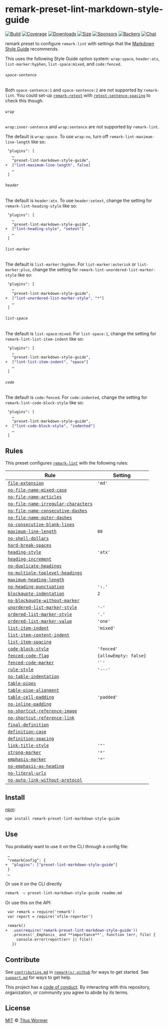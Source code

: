 <!--This file is generated-->

# remark-preset-lint-markdown-style-guide

[![Build][build-badge]][build]
[![Coverage][coverage-badge]][coverage]
[![Downloads][downloads-badge]][downloads]
[![Size][size-badge]][size]
[![Sponsors][sponsors-badge]][collective]
[![Backers][backers-badge]][collective]
[![Chat][chat-badge]][chat]

remark preset to configure `remark-lint` with settings that the
[Markdown Style Guide](http://www.cirosantilli.com/markdown-style-guide/)
recommends.

This uses the following Style Guide option system: `wrap:space`,
`header:atx`, `list-marker:hyphen`, `list-space:mixed`, and
`code:fenced`.

###### `space-sentence`

Both `space-sentence:1` and `space-sentence:2` are not supported
by `remark-lint`.
You could set-up
[`remark-retext`](https://github.com/remarkjs/remark-retext)
with
[`retext-sentence-spacing`](https://github.com/retextjs/retext-sentence-spacing)
to check this though.

###### `wrap`

`wrap:inner-sentence` and `wrap:sentence` are not supported by
`remark-lint`.

The default is `wrap:space`.
To use `wrap:no`, turn off `remark-lint-maximum-line-length` like so:

```diff
 "plugins": [
   …
   "preset-lint-markdown-style-guide",
+  ["lint-maximum-line-length", false]
   …
 ]
```

###### `header`

The default is `header:atx`.
To use `header:setext`, change the setting for `remark-lint-heading-style`
like so:

```diff
 "plugins": [
   …
   "preset-lint-markdown-style-guide",
+  ["lint-heading-style", "setext"]
   …
 ]
```

###### `list-marker`

The default is `list-marker:hyphen`.
For `list-marker:asterisk` or `list-marker:plus`, change the setting for
`remark-lint-unordered-list-marker-style` like so:

```diff
 "plugins": [
   …
   "preset-lint-markdown-style-guide",
+  ["lint-unordered-list-marker-style", "*"]
   …
 ]
```

###### `list-space`

The default is `list-space:mixed`.
For `list-space:1`, change the setting for `remark-lint-list-item-indent`
like so:

```diff
 "plugins": [
   …
   "preset-lint-markdown-style-guide",
+  ["lint-list-item-indent", "space"]
   …
 ]
```

###### `code`

The default is `code:fenced`.
For `code:indented`, change the setting for `remark-lint-code-block-style`
like so:

```diff
 "plugins": [
   …
   "preset-lint-markdown-style-guide",
+  ["lint-code-block-style", "indented"]
   …
 ]
```

## Rules

This preset configures [`remark-lint`](https://github.com/remarkjs/remark-lint) with the following rules:

| Rule | Setting |
| - | - |
| [`file-extension`](https://github.com/remarkjs/remark-lint/tree/main/packages/remark-lint-file-extension) | `'md'` |
| [`no-file-name-mixed-case`](https://github.com/remarkjs/remark-lint/tree/main/packages/remark-lint-no-file-name-mixed-case) | |
| [`no-file-name-articles`](https://github.com/remarkjs/remark-lint/tree/main/packages/remark-lint-no-file-name-articles) | |
| [`no-file-name-irregular-characters`](https://github.com/remarkjs/remark-lint/tree/main/packages/remark-lint-no-file-name-irregular-characters) | |
| [`no-file-name-consecutive-dashes`](https://github.com/remarkjs/remark-lint/tree/main/packages/remark-lint-no-file-name-consecutive-dashes) | |
| [`no-file-name-outer-dashes`](https://github.com/remarkjs/remark-lint/tree/main/packages/remark-lint-no-file-name-outer-dashes) | |
| [`no-consecutive-blank-lines`](https://github.com/remarkjs/remark-lint/tree/main/packages/remark-lint-no-consecutive-blank-lines) | |
| [`maximum-line-length`](https://github.com/remarkjs/remark-lint/tree/main/packages/remark-lint-maximum-line-length) | `80` |
| [`no-shell-dollars`](https://github.com/remarkjs/remark-lint/tree/main/packages/remark-lint-no-shell-dollars) | |
| [`hard-break-spaces`](https://github.com/remarkjs/remark-lint/tree/main/packages/remark-lint-hard-break-spaces) | |
| [`heading-style`](https://github.com/remarkjs/remark-lint/tree/main/packages/remark-lint-heading-style) | `'atx'` |
| [`heading-increment`](https://github.com/remarkjs/remark-lint/tree/main/packages/remark-lint-heading-increment) | |
| [`no-duplicate-headings`](https://github.com/remarkjs/remark-lint/tree/main/packages/remark-lint-no-duplicate-headings) | |
| [`no-multiple-toplevel-headings`](https://github.com/remarkjs/remark-lint/tree/main/packages/remark-lint-no-multiple-toplevel-headings) | |
| [`maximum-heading-length`](https://github.com/remarkjs/remark-lint/tree/main/packages/remark-lint-maximum-heading-length) | |
| [`no-heading-punctuation`](https://github.com/remarkjs/remark-lint/tree/main/packages/remark-lint-no-heading-punctuation) | `':.'` |
| [`blockquote-indentation`](https://github.com/remarkjs/remark-lint/tree/main/packages/remark-lint-blockquote-indentation) | `2` |
| [`no-blockquote-without-marker`](https://github.com/remarkjs/remark-lint/tree/main/packages/remark-lint-no-blockquote-without-marker) | |
| [`unordered-list-marker-style`](https://github.com/remarkjs/remark-lint/tree/main/packages/remark-lint-unordered-list-marker-style) | `'-'` |
| [`ordered-list-marker-style`](https://github.com/remarkjs/remark-lint/tree/main/packages/remark-lint-ordered-list-marker-style) | `'.'` |
| [`ordered-list-marker-value`](https://github.com/remarkjs/remark-lint/tree/main/packages/remark-lint-ordered-list-marker-value) | `'one'` |
| [`list-item-indent`](https://github.com/remarkjs/remark-lint/tree/main/packages/remark-lint-list-item-indent) | `'mixed'` |
| [`list-item-content-indent`](https://github.com/remarkjs/remark-lint/tree/main/packages/remark-lint-list-item-content-indent) | |
| [`list-item-spacing`](https://github.com/remarkjs/remark-lint/tree/main/packages/remark-lint-list-item-spacing) | |
| [`code-block-style`](https://github.com/remarkjs/remark-lint/tree/main/packages/remark-lint-code-block-style) | `'fenced'` |
| [`fenced-code-flag`](https://github.com/remarkjs/remark-lint/tree/main/packages/remark-lint-fenced-code-flag) | `{allowEmpty: false}` |
| [`fenced-code-marker`](https://github.com/remarkjs/remark-lint/tree/main/packages/remark-lint-fenced-code-marker) | ``'`'`` |
| [`rule-style`](https://github.com/remarkjs/remark-lint/tree/main/packages/remark-lint-rule-style) | `'---'` |
| [`no-table-indentation`](https://github.com/remarkjs/remark-lint/tree/main/packages/remark-lint-no-table-indentation) | |
| [`table-pipes`](https://github.com/remarkjs/remark-lint/tree/main/packages/remark-lint-table-pipes) | |
| [`table-pipe-alignment`](https://github.com/remarkjs/remark-lint/tree/main/packages/remark-lint-table-pipe-alignment) | |
| [`table-cell-padding`](https://github.com/remarkjs/remark-lint/tree/main/packages/remark-lint-table-cell-padding) | `'padded'` |
| [`no-inline-padding`](https://github.com/remarkjs/remark-lint/tree/main/packages/remark-lint-no-inline-padding) | |
| [`no-shortcut-reference-image`](https://github.com/remarkjs/remark-lint/tree/main/packages/remark-lint-no-shortcut-reference-image) | |
| [`no-shortcut-reference-link`](https://github.com/remarkjs/remark-lint/tree/main/packages/remark-lint-no-shortcut-reference-link) | |
| [`final-definition`](https://github.com/remarkjs/remark-lint/tree/main/packages/remark-lint-final-definition) | |
| [`definition-case`](https://github.com/remarkjs/remark-lint/tree/main/packages/remark-lint-definition-case) | |
| [`definition-spacing`](https://github.com/remarkjs/remark-lint/tree/main/packages/remark-lint-definition-spacing) | |
| [`link-title-style`](https://github.com/remarkjs/remark-lint/tree/main/packages/remark-lint-link-title-style) | `'"'` |
| [`strong-marker`](https://github.com/remarkjs/remark-lint/tree/main/packages/remark-lint-strong-marker) | `'*'` |
| [`emphasis-marker`](https://github.com/remarkjs/remark-lint/tree/main/packages/remark-lint-emphasis-marker) | `'*'` |
| [`no-emphasis-as-heading`](https://github.com/remarkjs/remark-lint/tree/main/packages/remark-lint-no-emphasis-as-heading) | |
| [`no-literal-urls`](https://github.com/remarkjs/remark-lint/tree/main/packages/remark-lint-no-literal-urls) | |
| [`no-auto-link-without-protocol`](https://github.com/remarkjs/remark-lint/tree/main/packages/remark-lint-no-auto-link-without-protocol) | |

## Install

[npm][]:

```sh
npm install remark-preset-lint-markdown-style-guide
```

## Use

You probably want to use it on the CLI through a config file:

```diff
 …
 "remarkConfig": {
+  "plugins": ["preset-lint-markdown-style-guide"]
 }
 …
```

Or use it on the CLI directly

```sh
remark -u preset-lint-markdown-style-guide readme.md
```

Or use this on the API:

```diff
 var remark = require('remark')
 var report = require('vfile-reporter')

 remark()
+  .use(require('remark-preset-lint-markdown-style-guide'))
   .process('_Emphasis_ and **importance**', function (err, file) {
     console.error(report(err || file))
   })
```

## Contribute

See [`contributing.md`][contributing] in [`remarkjs/.github`][health] for ways
to get started.
See [`support.md`][support] for ways to get help.

This project has a [code of conduct][coc].
By interacting with this repository, organization, or community you agree to
abide by its terms.

## License

[MIT][license] © [Titus Wormer][author]

[build-badge]: https://img.shields.io/travis/remarkjs/remark-lint/main.svg

[build]: https://travis-ci.org/remarkjs/remark-lint

[coverage-badge]: https://img.shields.io/codecov/c/github/remarkjs/remark-lint.svg

[coverage]: https://codecov.io/github/remarkjs/remark-lint

[downloads-badge]: https://img.shields.io/npm/dm/remark-preset-lint-markdown-style-guide.svg

[downloads]: https://www.npmjs.com/package/remark-preset-lint-markdown-style-guide

[size-badge]: https://img.shields.io/bundlephobia/minzip/remark-preset-lint-markdown-style-guide.svg

[size]: https://bundlephobia.com/result?p=remark-preset-lint-markdown-style-guide

[sponsors-badge]: https://opencollective.com/unified/sponsors/badge.svg

[backers-badge]: https://opencollective.com/unified/backers/badge.svg

[collective]: https://opencollective.com/unified

[chat-badge]: https://img.shields.io/badge/chat-discussions-success.svg

[chat]: https://github.com/remarkjs/remark/discussions

[npm]: https://docs.npmjs.com/cli/install

[health]: https://github.com/remarkjs/.github

[contributing]: https://github.com/remarkjs/.github/blob/HEAD/contributing.md

[support]: https://github.com/remarkjs/.github/blob/HEAD/support.md

[coc]: https://github.com/remarkjs/.github/blob/HEAD/code-of-conduct.md

[license]: https://github.com/remarkjs/remark-lint/blob/main/license

[author]: https://wooorm.com
